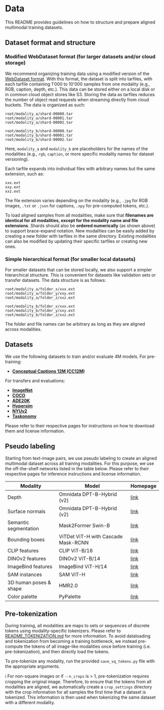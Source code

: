 # Data

This README provides guidelines on how to structure and prepare aligned multimodal training datasets.

## Dataset format and structure

### Modified WebDataset format (for larger datasets and/or cloud storage)

We recommend organizing training data using a modified version of the [WebDataset format](https://github.com/webdataset/webdataset). With this format, the dataset is split into tarfiles, with each tarfile containing 1'000 to 10'000 samples from one modality (e.g., RGB, caption, depth, etc.). This data can be stored either on a local disk or in common cloud object stores like S3. Storing the data as tarfiles reduces the number of object read requests when streaming directly from cloud buckets. The data is organized as such:

```
root/modality_a/shard-00000.tar
root/modality_a/shard-00001.tar
root/modality_a/shard-00002.tar

root/modality_b/shard-00000.tar
root/modality_b/shard-00001.tar
root/modality_b/shard-00002.tar
```

Here, `modality_a` and `modality_b` are placeholders for the names of the modalities (e.g., `rgb`, `caption`, or more specific modality names for dataset versioning).

Each tarfile expands into individual files with arbitrary names but the same extension, such as:
```
xxx.ext
xxy.ext
xxz.ext
```

The file extension varies depending on the modality (e.g., `.jpg` for RGB images, `.txt` or `.json` for captions, `.npy` for pre-computed tokens, etc.).

To load aligned samples from all modalities, make sure that **filenames are identical for all modalities, except for the modality name and file extensions**. Shards should also be **ordered numerically** (as shown above) to support brace-expand notation. New modalities can be easily added by creating a new folder with tarfiles in the same directory. Existing modalities can also be modified by updating their specific tarfiles or creating new ones.

### Simple hierarchical format (for smaller local datasets)

For smaller datasets that can be stored locally, we also support a simpler hierarchical structure. This is convenient for datasets like validation sets or transfer datasets. The data structure is as follows:

```
root/modality_a/folder_x/xxx.ext
root/modality_a/folder_y/xxy.ext
root/modality_a/folder_z/xxz.ext

root/modality_b/folder_x/xxx.ext
root/modality_b/folder_y/xxy.ext
root/modality_b/folder_z/xxz.ext
```

The folder and file names can be arbitrary as long as they are aligned across modalities.

## Datasets

We use the following datasets to train and/or evaluate 4M models.
For pre-training:
- [**Conceptual Captions 12M (CC12M)**](https://github.com/google-research-datasets/conceptual-12m)

For transfers and evaluations:
- [**ImageNet**](https://www.image-net.org/)
- [**COCO**](https://cocodataset.org)
- [**ADE20K**](http://sceneparsing.csail.mit.edu/)
- [**Hypersim**](https://github.com/apple/ml-hypersim)
- [**NYUv2**](https://cs.nyu.edu/~silberman/datasets/nyu_depth_v2.html)
- [**Taskonomy**](https://github.com/StanfordVL/taskonomy/tree/master/data)


Please refer to their respective pages for instructions on how to download them and license information.

## Pseudo labeling

Starting from text-image pairs, we use pseudo labeling to create an aligned multimodal dataset across all training modalities. For this purpose, we use the off-the-shelf networks listed in the table below. Please refer to their respective pages for inference instructions and license information.

| Modality              | Model                                | Homepage                                                                                             |
|-----------------------|--------------------------------------|------------------------------------------------------------------------------------------------------|
| Depth                 | Omnidata DPT-B-Hybrid (v2)           | [link](https://docs.omnidata.vision/pretrained.html#Pretrained-Models)                               |
| Surface normals       | Omnidata DPT-B-Hybrid (v2)           | [link](https://docs.omnidata.vision/pretrained.html#Pretrained-Models)                               |
| Semantic segmentation | Mask2Former Swin-B                   | [link](https://github.com/facebookresearch/Mask2Former/blob/main/MODEL_ZOO.md#panoptic-segmentation) |
| Bounding boxes        | ViTDet ViT-H with Cascade Mask-RCNN  | [link](https://github.com/facebookresearch/detectron2/tree/main/projects/ViTDet#cascade-mask-r-cnn)  |
| CLIP features         | CLIP ViT-B/16                        | [link](https://github.com/OpenAI/CLIP#clip)                                                          |
| DINOv2 features       | DINOv2 ViT-B/14                      | [link](https://github.com/facebookresearch/dinov2?tab=readme-ov-file#pretrained-models)              |
| ImageBind features    | ImageBind ViT-H/14                   | [link](https://github.com/facebookresearch/ImageBind?tab=readme-ov-file#imagebind-model)             |
| SAM instances         | SAM ViT-H                            | [link](https://github.com/facebookresearch/segment-anything?tab=readme-ov-file#model-checkpoints)    |
| 3D human poses & shape| HMR2.0                               | [link](https://github.com/shubham-goel/4D-Humans)                                                    |
| Color palette         | PyPalette                            | [link](https://github.com/adamgrieger/pypalette)                                                     |

## Pre-tokenization

During training, all modalities are maps to sets or sequences of discrete tokens using modality-specific tokenizers. Please refer to [README_TOKENIZATION.md](README_TOKENIZATION.md) for more information. To avoid dataloading and tokenization from becoming a training bottleneck, we instead pre-compute the tokens of all image-like modalities once before training (i.e. pre-tokenization), and then directly load the tokens.

To pre-tokenize any modality, run the provided `save_vq_tokens.py` file with the appropriate arguments.

:information_source: For non-square images or if `--n_crops` is > 1, pre-tokenization requires cropping the original image. Therefore, to ensure that the tokens from all modalities are aligned, we automatically create a `crop_settings` directory with the crop information for all samples the first time that a dataset is tokenized. This information is then used when tokenizing the same dataset with a different modality.
